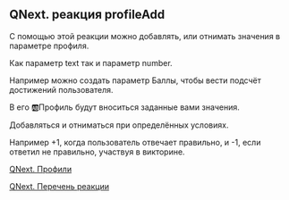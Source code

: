 ## QNext. реакция profileAdd

С помощью этой реакции можно добавлять, или отнимать значения в параметре профиля.

Как параметр text так и параметр number.

Например можно создать параметр Баллы, чтобы вести подсчёт достижений пользователя.

В его 🆎Профиль будут вноситься заданные вами значения.

Добавляться и отниматься при определённых условиях.

Например +1, когда пользователь отвечает правильно, и -1, если ответил не правильно, участвуя в викторине.



[QNext. Профили](/docs-test/_export/admin/profile-about)

[QNext. Перечень реакции](/docs-test/_export/reactions)

